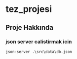 # tez_projesi

## Proje Hakkında

### json server calistirmak icin

```
json-server .\src\data\db.json
```
